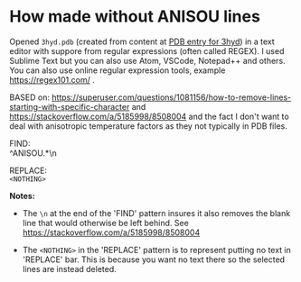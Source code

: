 How made without ANISOU lines
=============================

Opened `3hyd.pdb` (created from content at [PDB entry for 3hyd](https://files.rcsb.org/view/3hyd.pdb)) in a text editor with suppore from regular expressions (often called REGEX). I used Sublime Text but you can also use Atom, VSCode, Notepad++ and others. You can also use online regular expression tools, example https://regex101.com/ .



BASED on: https://superuser.com/questions/1081156/how-to-remove-lines-starting-with-specific-character and https://stackoverflow.com/a/5185998/8508004 and the fact I don't want to deal with anisotropic temperature factors as they not typically in PDB files.


FIND:  
^ANISOU.*\n


REPLACE:  
`<NOTHING>`




**Notes:**

- The `\n` at the end of the 'FIND' pattern insures it also removes the blank line that would otherwise be left behind. See https://stackoverflow.com/a/5185998/8508004 
    
- The `<NOTHING>` in the 'REPLACE' pattern is to represent putting no text in 'REPLACE' bar. This is because you want no text there so the selected lines are instead deleted.